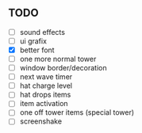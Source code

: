 ## TODO

- [ ] sound effects
- [ ] ui grafix
- [x] better font
- [ ] one more normal tower
- [ ] window border/decoration
- [ ] next wave timer
- [ ] hat charge level
- [ ] hat drops items
- [ ] item activation
- [ ] one off tower items (special tower)
- [ ] screenshake
